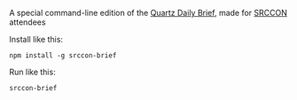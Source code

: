 A special command-line edition of the [Quartz Daily Brief](https://ssl.qz.com/brief), made for [SRCCON](http://srccon.org/) attendees

Install like this:

`npm install -g srccon-brief`

Run like this:

`srccon-brief`
